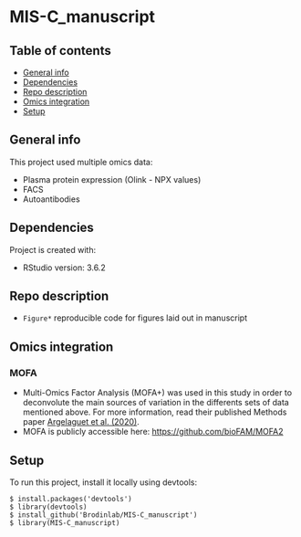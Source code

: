 # MIS-C_manuscript

## Table of contents
* [General info](#general-info)
* [Dependencies](#dependencies)
* [Repo description](#repo-description)
* [Omics integration](#omics-integration)
* [Setup](#setup)

## General info
This project used multiple omics data:
- Plasma protein expression (Olink - NPX values)
- FACS
- Autoantibodies
	
## Dependencies
Project is created with:
* RStudio version: 3.6.2

## Repo description
- ```Figure*``` reproducible code for figures laid out in manuscript

## Omics integration
### MOFA
- Multi-Omics Factor Analysis (MOFA+) was used in this study in order to deconvolute the main sources of variation in the differents sets of data mentioned above. For more information, read their published Methods paper [Argelaguet et al. (2020)](https://genomebiology.biomedcentral.com/articles/10.1186/s13059-020-02015-1). 
- MOFA is publicly accessible here: https://github.com/bioFAM/MOFA2

## Setup
To run this project, install it locally using devtools:

```
$ install.packages('devtools')
$ library(devtools)
$ install_github('Brodinlab/MIS-C_manuscript')
$ library(MIS-C_manuscript)
```
